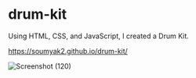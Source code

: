 # drum-kit
Using HTML, CSS, and JavaScript, I created a Drum Kit.

 https://soumyak2.github.io/drum-kit/
 
 ![Screenshot (120)](https://github.com/SoumyaK2/drum-kit/assets/126533828/79e03e29-d8bf-48b2-bbf0-4e089599550a)

